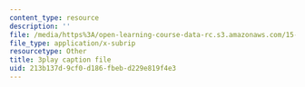 ```yaml
---
content_type: resource
description: ''
file: /media/https%3A/open-learning-course-data-rc.s3.amazonaws.com/15-071-the-analytics-edge-spring-2017/213b137d9cf0d186fbebd229e819f4e3_ykiTs5MipJU.srt
file_type: application/x-subrip
resourcetype: Other
title: 3play caption file
uid: 213b137d-9cf0-d186-fbeb-d229e819f4e3
---
```

